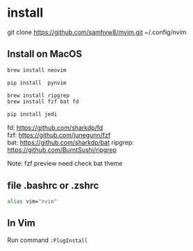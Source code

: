 # install

git clone https://github.com/samhvw8/mvim.git ~/.config/nvim

## Install on MacOS

```bash
brew install neovim

pip install  pynvim

brew install ripgrep
brew install fzf bat fd

pip install jedi
```

fd: https://github.com/sharkdp/fd  
fzf: https://github.com/junegunn/fzf  
bat: https://github.com/sharkdp/bat
ripgrep: https://github.com/BurntSushi/ripgrep

Note: fzf preview need check bat theme

## file .bashrc or .zshrc

```bash
alias vim="nvim"
```

## In Vim

Run command `:PlugInstall`
